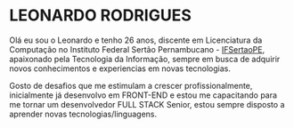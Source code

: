 <!DOCTYPE html>
<html lang="pt-BR">
<head>
    <meta charset="UTF-8">
</head>
<body>
    <h1>LEONARDO RODRIGUES</h1>
    <p>
        Olá eu sou o Leonardo e tenho 26 anos, discente em Licenciatura da Computação no Instituto Federal Sertão Pernambucano - <a href="https://www.ifsertao-pe.edu.br/">IFSertaoPE</a>, apaixonado pela Tecnologia da Informação, sempre em busca de adquirir novos conhecimentos e experiencias em novas tecnologias.
    </p>
    <p>
        Gosto de desafios que me estimulam a crescer profissionalmente, inicialmente já desenvolvo em FRONT-END e estou me capacitando para me tornar um desenvolvedor FULL STACK Senior, estou sempre disposto a aprender novas tecnologias/linguagens.
    </p>
</body>
</html>
